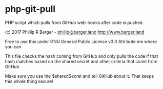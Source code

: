 # php-git-pull
PHP script which pulls from GitHub web-hooks after code is pushed.

(c) 2017 Phillip R Berger - phillip@berger.land
http://www.berger.land

Free to use this under GNU General Public License v3.0
Attribute me where you can

This file checks the hash coming from GitHub and only pulls the code if that hash matches
based on the shared secret and other criteria that come from GitHub

Make sure you use the $sharedSecret and tell GitHub about it.  That keeps this whole thing secure!